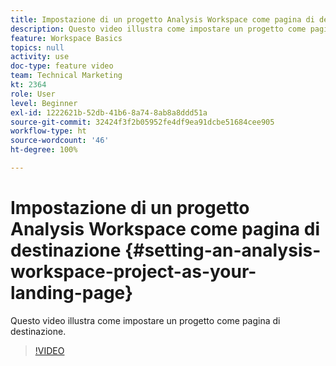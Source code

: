 ```yaml
---
title: Impostazione di un progetto Analysis Workspace come pagina di destinazione
description: Questo video illustra come impostare un progetto come pagina di destinazione.
feature: Workspace Basics
topics: null
activity: use
doc-type: feature video
team: Technical Marketing
kt: 2364
role: User
level: Beginner
exl-id: 1222621b-52db-41b6-8a74-8ab8a8ddd51a
source-git-commit: 32424f3f2b05952fe4df9ea91dcbe51684cee905
workflow-type: ht
source-wordcount: '46'
ht-degree: 100%

---
```


# Impostazione di un progetto Analysis Workspace come pagina di destinazione {#setting-an-analysis-workspace-project-as-your-landing-page}

Questo video illustra come impostare un progetto come pagina di destinazione.

>[!VIDEO](https://video.tv.adobe.com/v/25460/?quality=12)
